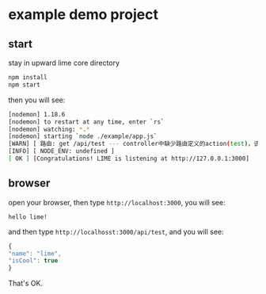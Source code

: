 # example demo project

## start

stay in upward lime core directory

```bash
npm install
npm start
```

then you will see:

```bash
[nodemon] 1.18.6
[nodemon] to restart at any time, enter `rs`
[nodemon] watching: *.*
[nodemon] starting `node ./example/app.js`
[WARN] [ 路由: get /api/test --- controller中缺少路由定义的action(test)，该路由将返回404 ]
[INFO] [ NODE_ENV: undefined ]
[ OK ] [Congratulations! LIME is listening at http://127.0.0.1:3000]
```


## browser

open your browser, then type `http://localhost:3000`, you will see:

```
hello lime!
```

and then type `http://localhosst:3000/api/test`, and you will see:

```js
{
"name": "lime",
"isCool": true
}
```

That's OK.
